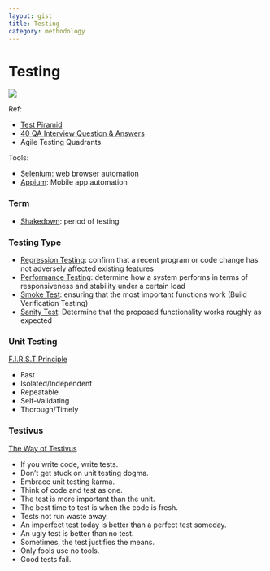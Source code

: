 ```yaml
---
layout: gist
title: Testing
category: methodology
---
```


# Testing

<img src="{{site.baseurl}}/gist/qa/convention-microservices-testing.png" style="max-width: 100%;">


Ref:
- [Test Piramid](https://www.martinfowler.com/bliki/TestPyramid.html)
- [40 QA Interview Question & Answers ](https://www.linkedin.com/feed/update/urn:li:ugcPost:6493660103340855296/)
- Agile Testing Quadrants

Tools:
- [Selenium](https://www.seleniumhq.org/): web browser automation
- [Appium](http://appium.io/): Mobile app automation

### Term

- [Shakedown](https://en.wikipedia.org/wiki/Shakedown_(testing)):  period of testing

### Testing Type 

- [Regression Testing](https://www.guru99.com/regression-testing.html): confirm that a recent program or code change has not adversely affected existing features
- [Performance Testing](http://softwaretestingfundamentals.com/performance-testing/): determine how a system performs in terms of responsiveness and stability under a certain load
- [Smoke Test](http://softwaretestingfundamentals.com/smoke-testing/): ensuring that the most important functions work (Build Verification Testing)
- [Sanity Test](https://www.guru99.com/smoke-sanity-testing.html): Determine that the proposed functionality works roughly as expected

### Unit Testing

[F.I.R.S.T Principle](https://github.com/ghsukumar/SFDC_Best_Practices/wiki/F.I.R.S.T-Principles-of-Unit-Testing)
- Fast
- Isolated/Independent
- Repeatable
- Self-Validating
- Thorough/Timely


### Testivus

[The Way of Testivus](http://www.agitar.com/downloads/TheWayOfTestivus.pdf)
- If you write code, write tests.
- Don’t get stuck on unit testing dogma.
- Embrace unit testing karma.
- Think of code and test as one.
- The test is more important than the unit.
- The best time to test is when the code is fresh.
- Tests not run waste away.
- An imperfect test today is better than a perfect test someday.
- An ugly test is better than no test.
- Sometimes, the test justifies the means.
- Only fools use no tools.
- Good tests fail.
